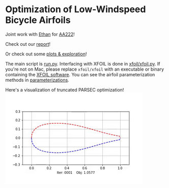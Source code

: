 # Optimization of Low-Windspeed Bicycle Airfoils

Joint work with [Ethan](https://github.com/ezshen) for [AA222](https://aa222.stanford.edu)!

Check out our [report](report.pdf)!

Or check out some [plots & exploration](results/plotting.ipynb)!

The main script is [run.py](run.py). Interfacing with XFOIL is done in [xfoil/xfoil.py](xfoil/xfoil.py). If you're not on Mac, please replace `xfoil/xfoil` with an executable or binary containing the [XFOIL software](https://web.mit.edu/drela/Public/web/xfoil/). You can see the airfoil parameterization methods in [parameterizations](parameterizations).

Here's a visualization of truncated PARSEC optimization!
![](results/plots/trunc_parsec.gif)
